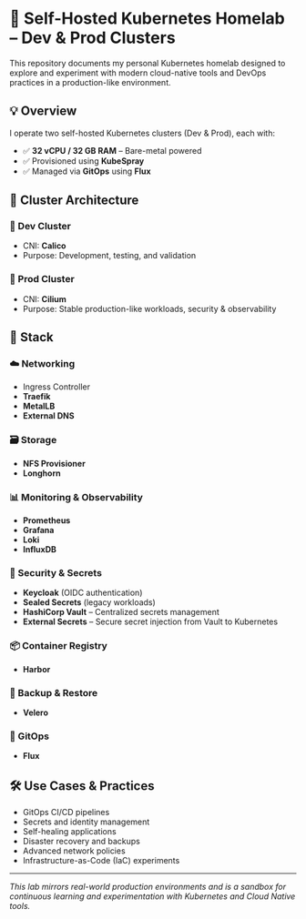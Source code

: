 # 🧪 Self-Hosted Kubernetes Homelab – Dev & Prod Clusters

This repository documents my personal Kubernetes homelab designed to explore and experiment with modern cloud-native tools and DevOps practices in a production-like environment.

## 💡 Overview

I operate two self-hosted Kubernetes clusters (Dev & Prod), each with:

- ✅ **32 vCPU / 32 GB RAM** – Bare-metal powered
- ✅ Provisioned using **KubeSpray**
- ✅ Managed via **GitOps** using **Flux**

## 🔧 Cluster Architecture

### 🔹 Dev Cluster
- CNI: **Calico**
- Purpose: Development, testing, and validation

### 🔹 Prod Cluster
- CNI: **Cilium**
- Purpose: Stable production-like workloads, security & observability

## 🚀 Stack

### ☁️ Networking
- Ingress Controller
- **Traefik**
- **MetalLB**
- **External DNS**

### 🗃 Storage
- **NFS Provisioner**
- **Longhorn**

### 📊 Monitoring & Observability
- **Prometheus**
- **Grafana**
- **Loki**
- **InfluxDB**

### 🔐 Security & Secrets
- **Keycloak** (OIDC authentication)
- **Sealed Secrets** (legacy workloads)
- **HashiCorp Vault** – Centralized secrets management
- **External Secrets** – Secure secret injection from Vault to Kubernetes

### 📦 Container Registry
- **Harbor**

### 🔁 Backup & Restore
- **Velero**

### 🔁 GitOps
- **Flux**

## 🛠️ Use Cases & Practices

- GitOps CI/CD pipelines
- Secrets and identity management
- Self-healing applications
- Disaster recovery and backups
- Advanced network policies
- Infrastructure-as-Code (IaC) experiments

---

_This lab mirrors real-world production environments and is a sandbox for continuous learning and experimentation with Kubernetes and Cloud Native tools._

